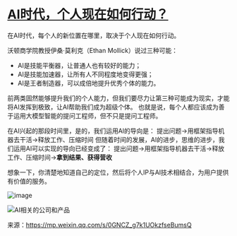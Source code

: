 # [AI时代，个人现在如何行动？](https://github.com/humyna/gitblog/issues/3)

在AI时代，每个人的新位置在哪里，取决于个人现在如何行动。

沃顿商学院教授伊桑·莫利克（Ethan Mollick）说过三种可能：

- AI是技能平衡器，让普通人也有较好的能力；
- AI是技能加速器，让所有人不同程度地变得更强；
- AI是王者制造器，可以成倍地提升优秀个体的能力。

前两类固然能够提升我们的个人能力，但我们要尽力让第三种可能成为现实，才能将AI发挥到极致，让AI帮助我们成为超级个体。
也就是说，每个人都应该成为善于运用大模型智能的提问工程师，但不只是提问工程师。


在AI兴起的那段时间里，是的，我们运用AI的导向是：
提出问题→用框架指导机器去干活→释放工作、压缩时间
但随着时间的发展，AI的进步，思维的进步，我们运用AI可以实现的导向已经变成了：
提出问题→用框架指导机器去干活→释放工作、压缩时间→**拿到结果、获得营收**

想象一下，你清楚地知道自己的定位，然后将个人IP与AI技术相结合，为用户提供有价值的服务。

![image](https://github.com/humyna/gitblog/assets/2505439/bf8a7218-5b9c-41d3-a92c-fac5e0fa2465)


![AI相关的公司和产品](https://github.com/humyna/gitblog/assets/2505439/175cefd5-cbf9-40ef-8b37-5613183398f9)


来源：https://mp.weixin.qq.com/s/0GNCZ_g7k1UOkzfseBumsQ